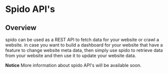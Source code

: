 # **Spido API's**

## Overview

spido can be used as a REST API to fetch data for your website or crawl a website. in case you want to build a dashboard for your website that have a feature to change website meta data, then simply use spido to retrieve data from your website and then use it to update your website data.

**Notice**
More information about spido API's will be available soon.

